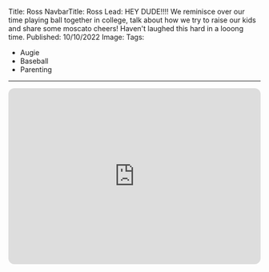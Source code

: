 Title: Ross
NavbarTitle: Ross
Lead: HEY DUDE!!!! We reminisce over our time playing ball together in college, talk about how we try to raise our kids and share some moscato cheers! Haven't laughed this hard in a looong time.
Published: 10/10/2022
Image:
Tags:
  - Augie
  - Baseball
  - Parenting
---
<iframe style="border-radius:12px" src="https://open.spotify.com/embed/episode/6AZ4re8ii95QNoLUocT5LB?utm_source=generator" width="100%" height="352" frameBorder="0" allowfullscreen="" allow="autoplay; clipboard-write; encrypted-media; fullscreen; picture-in-picture" loading="lazy"></iframe>